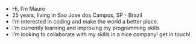 - Hi, I’m Mauro
- 25 years, living in Sao Jose dos Campos, SP - Brazil
- I’m interested in coding and make the world a better place.
- I’m currently learning and improving my programming skills
- I’m looking to collaborate with my skills in a nice company!
get in touch!
